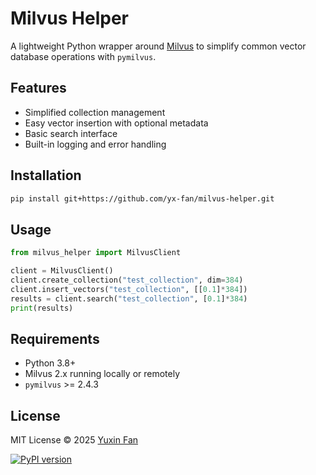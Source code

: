 # Milvus Helper

A lightweight Python wrapper around [Milvus](https://milvus.io/) to simplify common vector database operations with `pymilvus`.

## Features

- Simplified collection management
- Easy vector insertion with optional metadata
- Basic search interface
- Built-in logging and error handling

## Installation

```bash
pip install git+https://github.com/yx-fan/milvus-helper.git
```

## Usage

```python
from milvus_helper import MilvusClient

client = MilvusClient()
client.create_collection("test_collection", dim=384)
client.insert_vectors("test_collection", [[0.1]*384])
results = client.search("test_collection", [0.1]*384)
print(results)
```

## Requirements

- Python 3.8+
- Milvus 2.x running locally or remotely
- `pymilvus` >= 2.4.3

## License

MIT License © 2025 [Yuxin Fan](mailto:lawrence.yuxinfan@outlook.com)

[![PyPI version](https://badge.fury.io/py/milvus-helper.svg)](https://pypi.org/project/milvus-helper/)
